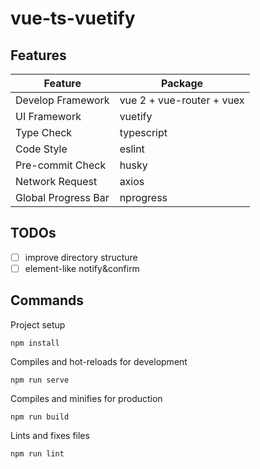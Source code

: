 # vue-ts-vuetify

## Features

| Feature             | Package                   |
| ------------------- | ------------------------- |
| Develop Framework   | vue 2 + vue-router + vuex |
| UI Framework        | vuetify                   |
| Type Check          | typescript                |
| Code Style          | eslint                    |
| Pre-commit Check    | husky                     |
| Network Request     | axios                     |
| Global Progress Bar | nprogress                 |

## TODOs

- [ ] improve directory structure
- [ ] element-like notify&confirm

## Commands

Project setup

```
npm install
```

Compiles and hot-reloads for development

```
npm run serve
```

Compiles and minifies for production

```
npm run build
```

Lints and fixes files

```
npm run lint
```
